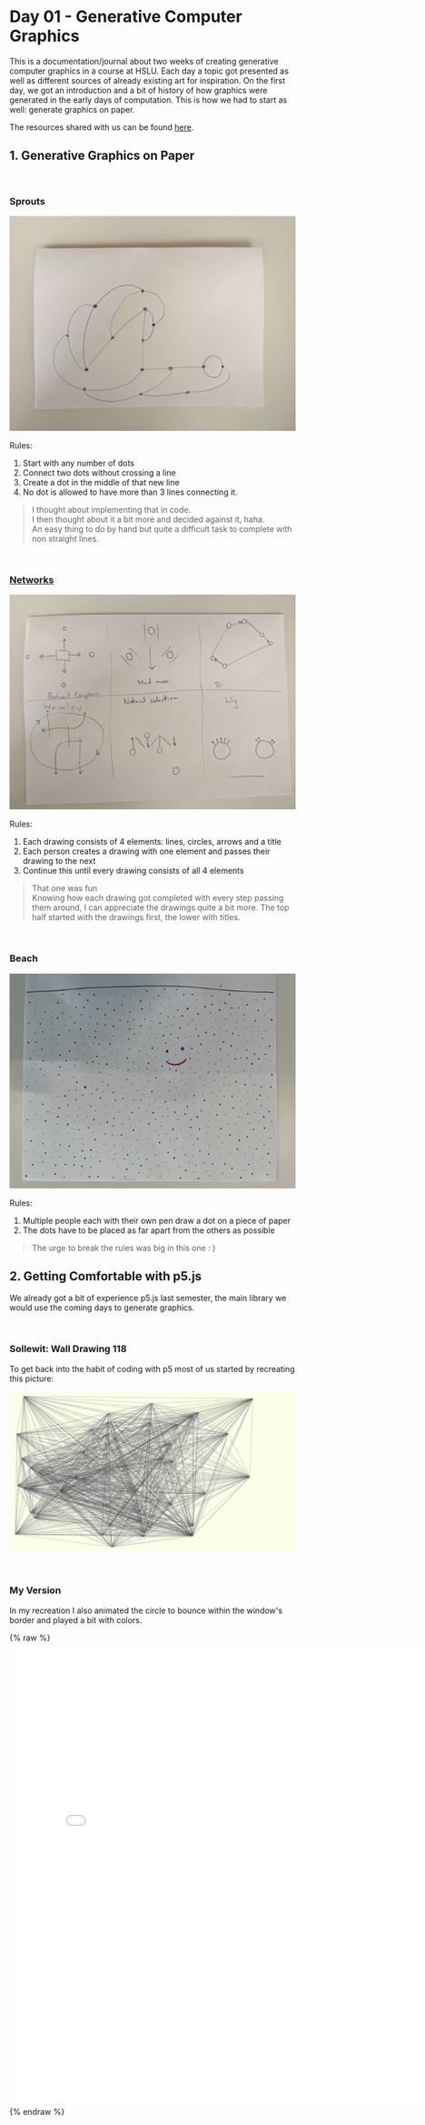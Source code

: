 # Day 01 - Generative Computer Graphics

This is a documentation/journal about two weeks of creating generative computer graphics in a course at HSLU. Each day a topic got presented as well as different sources of already existing art for inspiration. On the first day, we got an introduction and a bit of history of how graphics were generated in the early days of computation. This is how we had to start as well: generate graphics on paper. 

The resources shared with us can be found [here](https://github.com/digitalideation/gencg_h2101).

## 1. Generative Graphics on Paper

<br>

### Sprouts
![Sprouts](content/day01/sprouts.jpg)

Rules:
1. Start with any number of dots
2. Connect two dots without crossing a line
3. Create a dot in the middle of that new line
4. No dot is allowed to have more than 3 lines connecting it.

>I thought about implementing that in code. <br> I then thought about it a bit more and decided against it, haha. <br>An easy thing to do by hand but quite a difficult task to complete with non straight lines.

<br>

### [Networks](https://conditionaldesign.org/workshops/networks/)
![Networks](content/day01/dontremember.jpg)

Rules:
1. Each drawing consists of 4 elements: lines, circles, arrows and a title
2. Each person creates a drawing with one element and passes their drawing to the next
3. Continue this until every drawing consists of all 4 elements

>That one was fun
<br> Knowing how each drawing got completed with every step passing them around, I can appreciate the drawings quite a bit more. The top half started with the drawings first, the lower with titles.

<br>

### Beach
![Beach](content/day01/beach.jpg)

Rules:
1. Multiple people each with their own pen draw a dot on a piece of paper
2. The dots have to be placed as far apart from the others as possible

>The urge to break the rules was big in this one : )

## 2. Getting Comfortable with p5.js 
We already got a bit of experience p5.js last semester, the main library we would use the coming days to generate graphics. 

<br>

### Sollewit: Wall Drawing 118
To get back into the habit of coding with p5 most of us started by recreating this picture:

![Inspiration](content/day01/test.jpg)

<br>

### My Version
In my recreation I also animated the circle to bounce within the window's border and played a bit with colors.

{% raw %}
<iframe src="content/day01/01/embed.html" width="800" height="800" frameborder="no"></iframe>
{% endraw %}


